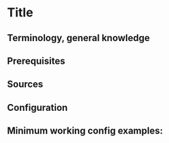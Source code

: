 # Title

Terminology, general knowledge
---


Prerequisites
---


Sources
---


Configuration
---


Minimum working config examples:
---